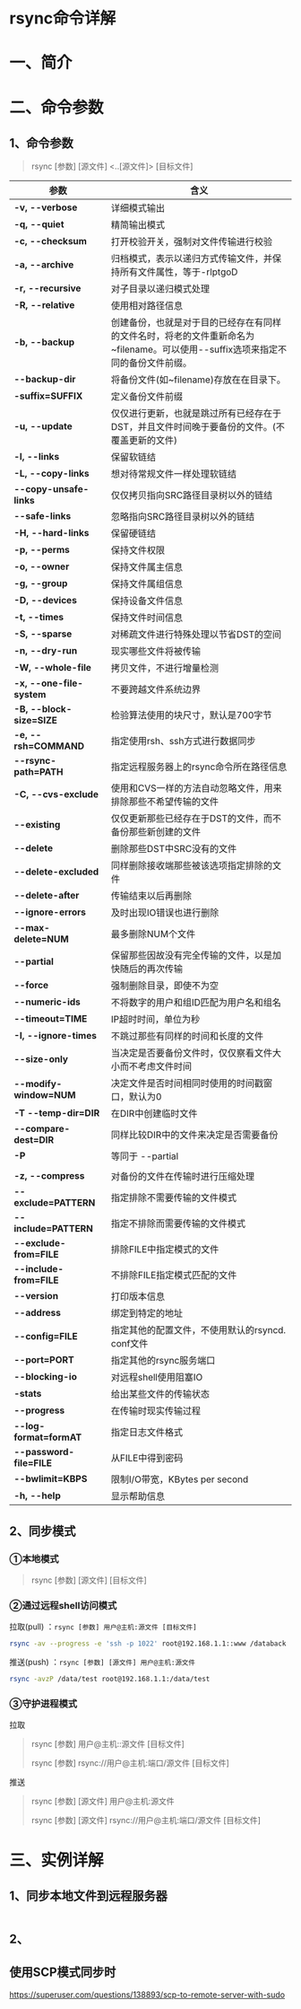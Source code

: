 # rsync命令详解

# 一、简介





# 二、命令参数

## 1、命令参数

>  rsync [参数] [源文件] <..[源文件]> [目标文件]

| 参数            | 含义                                                 |
| -------------- | ------------------------------------------------------------ |
| **-v, --verbose** | 详细模式输出 |
| **-q, --quiet** | 精简输出模式 |
| **-c, --checksum** | 打开校验开关，强制对文件传输进行校验 |
| **-a, --archive** | 归档模式，表示以递归方式传输文件，并保持所有文件属性，等于-rlptgoD |
| **-r, --recursive** | 对子目录以递归模式处理 |
| **-R, --relative** | 使用相对路径信息 |
| **-b, --backup** | 创建备份，也就是对于目的已经存在有同样的文件名时，将老的文件重新命名为~filename。可以使用--suffix选项来指定不同的备份文件前缀。 |
| **--backup-dir** | 将备份文件(如~filename)存放在在目录下。 |
| **-suffix=SUFFIX** | 定义备份文件前缀 |
| **-u, --update** | 仅仅进行更新，也就是跳过所有已经存在于DST，并且文件时间晚于要备份的文件。(不覆盖更新的文件) |
| **-l, --links** | 保留软链结 |
| **-L, --copy-links** | 想对待常规文件一样处理软链结 |
| **--copy-unsafe-links** | 仅仅拷贝指向SRC路径目录树以外的链结 |
| **--safe-links** | 忽略指向SRC路径目录树以外的链结 |
| **-H, --hard-links** | 保留硬链结 |
| **-p, --perms** | 保持文件权限 |
| **-o, --owner** | 保持文件属主信息 |
| **-g, --group** | 保持文件属组信息 |
| **-D, --devices** | 保持设备文件信息 |
| **-t, --times** | 保持文件时间信息 |
| **-S, --sparse** | 对稀疏文件进行特殊处理以节省DST的空间 |
| **-n, --dry-run** | 现实哪些文件将被传输 |
| **-W, --whole-file** | 拷贝文件，不进行增量检测 |
| **-x, --one-file-system** | 不要跨越文件系统边界 |
| **-B, --block-size=SIZE** | 检验算法使用的块尺寸，默认是700字节 |
| **-e, --rsh=COMMAND** | 指定使用rsh、ssh方式进行数据同步 |
| **--rsync-path=PATH** | 指定远程服务器上的rsync命令所在路径信息 |
| **-C, --cvs-exclude** | 使用和CVS一样的方法自动忽略文件，用来排除那些不希望传输的文件 |
| **--existing** | 仅仅更新那些已经存在于DST的文件，而不备份那些新创建的文件 |
| **--delete** | 删除那些DST中SRC没有的文件 |
| **--delete-excluded** | 同样删除接收端那些被该选项指定排除的文件 |
| **--delete-after** | 传输结束以后再删除 |
| **--ignore-errors** | 及时出现IO错误也进行删除 |
| **--max-delete=NUM** | 最多删除NUM个文件 |
| **--partial** | 保留那些因故没有完全传输的文件，以是加快随后的再次传输 |
| **--force** | 强制删除目录，即使不为空 |
| **--numeric-ids** | 不将数字的用户和组ID匹配为用户名和组名 |
| **--timeout=TIME** | IP超时时间，单位为秒 |
| **-I, --ignore-times** | 不跳过那些有同样的时间和长度的文件 |
| **--size-only** | 当决定是否要备份文件时，仅仅察看文件大小而不考虑文件时间 |
| **--modify-window=NUM** | 决定文件是否时间相同时使用的时间戳窗口，默认为0 |
| **-T --temp-dir=DIR** | 在DIR中创建临时文件 |
| **--compare-dest=DIR** | 同样比较DIR中的文件来决定是否需要备份 |
| **-P** | 等同于 --partial |
|  |  |
| **-z, --compress** | 对备份的文件在传输时进行压缩处理 |
| **--exclude=PATTERN** | 指定排除不需要传输的文件模式 |
| **--include=PATTERN** | 指定不排除而需要传输的文件模式 |
| **--exclude-from=FILE** | 排除FILE中指定模式的文件 |
| **--include-from=FILE** | 不排除FILE指定模式匹配的文件 |
| **--version** | 打印版本信息 |
| **--address** | 绑定到特定的地址 |
| **--config=FILE** | 指定其他的配置文件，不使用默认的rsyncd.                           conf文件 |
| **--port=PORT** | 指定其他的rsync服务端口 |
| **--blocking-io** | 对远程shell使用阻塞IO |
| **-stats** | 给出某些文件的传输状态 |
| **--progress** | 在传输时现实传输过程 |
| **--log-format=formAT** | 指定日志文件格式 |
| **--password-file=FILE** | 从FILE中得到密码 |
| **--bwlimit=KBPS** | 限制I/O带宽，KBytes per second |
| **-h, --help** | 显示帮助信息 |

## 2、同步模式

### ①本地模式

> rsync [参数] [源文件] [目标文件]

### ②通过远程shell访问模式

拉取(pull) ：`rsync [参数] 用户@主机:源文件 [目标文件]`

```bash
rsync -av --progress -e 'ssh -p 1022' root@192.168.1.1::www /databack
```

推送(push) ：`rsync [参数] [源文件] 用户@主机:源文件`

```bash
rsync -avzP /data/test root@192.168.1.1:/data/test 
```

### ③守护进程模式

拉取 

> rsync [参数] 用户@主机::源文件 [目标文件]
>
> rsync [参数] rsync://用户@主机:端口/源文件 [目标文件]

推送 

> rsync [参数] [源文件] 用户@主机:源文件
>
> rsync [参数] [源文件] rsync://用户@主机:端口/源文件 [目标文件]

# 三、实例详解

## 1、同步本地文件到远程服务器

```bash

```

## 2、



## 使用SCP模式同步时

https://superuser.com/questions/138893/scp-to-remote-server-with-sudo





